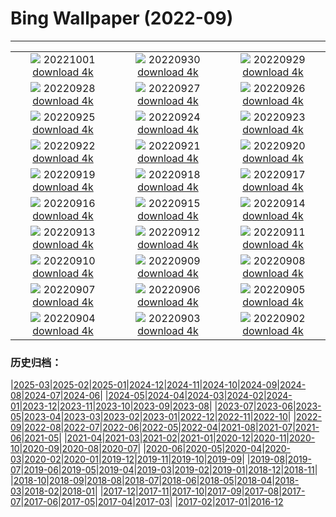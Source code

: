# Bing Wallpaper (2022-09)
**************
| | | |
| :----: | :----: | :----: |
| ![](https://www.bing.com/th?id=OHR.SwedishAntenna_DE-DE2391805008_1920x1080.jpg) 20221001 [download 4k](https://www.bing.com/th?id=OHR.SwedishAntenna_DE-DE2391805008_UHD.jpg) | ![](https://www.bing.com/th?id=OHR.EubalaenaAustralis_DE-DE2170737652_1920x1080.jpg) 20220930 [download 4k](https://www.bing.com/th?id=OHR.EubalaenaAustralis_DE-DE2170737652_UHD.jpg) | ![](https://www.bing.com/th?id=OHR.InfiniD_DE-DE0853572825_1920x1080.jpg) 20220929 [download 4k](https://www.bing.com/th?id=OHR.InfiniD_DE-DE0853572825_UHD.jpg) |
| ![](https://www.bing.com/th?id=OHR.BridalVeilFalls_DE-DE0688317126_1920x1080.jpg) 20220928 [download 4k](https://www.bing.com/th?id=OHR.BridalVeilFalls_DE-DE0688317126_UHD.jpg) | ![](https://www.bing.com/th?id=OHR.GoldenJellyfish_DE-DE0390606059_1920x1080.jpg) 20220927 [download 4k](https://www.bing.com/th?id=OHR.GoldenJellyfish_DE-DE0390606059_UHD.jpg) | ![](https://www.bing.com/th?id=OHR.SusitnaRiver_DE-DE0199753243_1920x1080.jpg) 20220926 [download 4k](https://www.bing.com/th?id=OHR.SusitnaRiver_DE-DE0199753243_UHD.jpg) |
| ![](https://www.bing.com/th?id=OHR.AmazonMangroves_DE-DE0051405435_1920x1080.jpg) 20220925 [download 4k](https://www.bing.com/th?id=OHR.AmazonMangroves_DE-DE0051405435_UHD.jpg) | ![](https://www.bing.com/th?id=OHR.DarkSkyAcadia_DE-DE9904110113_1920x1080.jpg) 20220924 [download 4k](https://www.bing.com/th?id=OHR.DarkSkyAcadia_DE-DE9904110113_UHD.jpg) | ![](https://www.bing.com/th?id=OHR.WintersteinHerbst_DE-DE9727275236_1920x1080.jpg) 20220923 [download 4k](https://www.bing.com/th?id=OHR.WintersteinHerbst_DE-DE9727275236_UHD.jpg) |
| ![](https://www.bing.com/th?id=OHR.LastDollarRoad_DE-DE7674036220_1920x1080.jpg) 20220922 [download 4k](https://www.bing.com/th?id=OHR.LastDollarRoad_DE-DE7674036220_UHD.jpg) | ![](https://www.bing.com/th?id=OHR.PWPeaceDoves_DE-DE7546988632_1920x1080.jpg) 20220921 [download 4k](https://www.bing.com/th?id=OHR.PWPeaceDoves_DE-DE7546988632_UHD.jpg) | ![](https://www.bing.com/th?id=OHR.SitkaOtters_DE-DE7420521295_1920x1080.jpg) 20220920 [download 4k](https://www.bing.com/th?id=OHR.SitkaOtters_DE-DE7420521295_UHD.jpg) |
| ![](https://www.bing.com/th?id=OHR.QueenFuneral_DE-DE1005379634_1920x1080.jpg) 20220919 [download 4k](https://www.bing.com/th?id=OHR.QueenFuneral_DE-DE1005379634_UHD.jpg) | ![](https://www.bing.com/th?id=OHR.ArashiyamaBamboo_DE-DE7168854170_1920x1080.jpg) 20220918 [download 4k](https://www.bing.com/th?id=OHR.ArashiyamaBamboo_DE-DE7168854170_UHD.jpg) | ![](https://www.bing.com/th?id=OHR.LebkuchenOktoberfest_DE-DE7043952422_1920x1080.jpg) 20220917 [download 4k](https://www.bing.com/th?id=OHR.LebkuchenOktoberfest_DE-DE7043952422_UHD.jpg) |
| ![](https://www.bing.com/th?id=OHR.PianePuma_DE-DE6817821913_1920x1080.jpg) 20220916 [download 4k](https://www.bing.com/th?id=OHR.PianePuma_DE-DE6817821913_UHD.jpg) | ![](https://www.bing.com/th?id=OHR.PyreneesPark_DE-DE6641527978_1920x1080.jpg) 20220915 [download 4k](https://www.bing.com/th?id=OHR.PyreneesPark_DE-DE6641527978_UHD.jpg) | ![](https://www.bing.com/th?id=OHR.MarbleCanyon_DE-DE6490701190_1920x1080.jpg) 20220914 [download 4k](https://www.bing.com/th?id=OHR.MarbleCanyon_DE-DE6490701190_UHD.jpg) |
| ![](https://www.bing.com/th?id=OHR.GSDNPest_DE-DE6345585971_1920x1080.jpg) 20220913 [download 4k](https://www.bing.com/th?id=OHR.GSDNPest_DE-DE6345585971_UHD.jpg) | ![](https://www.bing.com/th?id=OHR.Aracari_DE-DE6206639444_1920x1080.jpg) 20220912 [download 4k](https://www.bing.com/th?id=OHR.Aracari_DE-DE6206639444_UHD.jpg) | ![](https://www.bing.com/th?id=OHR.AugustusburgBruehl_DE-DE6067708049_1920x1080.jpg) 20220911 [download 4k](https://www.bing.com/th?id=OHR.AugustusburgBruehl_DE-DE6067708049_UHD.jpg) |
| ![](https://www.bing.com/th?id=OHR.KLMidAutumn_DE-DE5576779079_1920x1080.jpg) 20220910 [download 4k](https://www.bing.com/th?id=OHR.KLMidAutumn_DE-DE5576779079_UHD.jpg) | ![](https://www.bing.com/th?id=OHR.BHNMBelize_DE-DE5395203824_1920x1080.jpg) 20220909 [download 4k](https://www.bing.com/th?id=OHR.BHNMBelize_DE-DE5395203824_UHD.jpg) | ![](https://www.bing.com/th?id=OHR.CircumnavigationAnni_DE-DE8238745741_1920x1080.jpg) 20220908 [download 4k](https://www.bing.com/th?id=OHR.CircumnavigationAnni_DE-DE8238745741_UHD.jpg) |
| ![](https://www.bing.com/th?id=OHR.MuseudoAmanha_DE-DE8094484682_1920x1080.jpg) 20220907 [download 4k](https://www.bing.com/th?id=OHR.MuseudoAmanha_DE-DE8094484682_UHD.jpg) | ![](https://www.bing.com/th?id=OHR.SquirrelMushroom_DE-DE7899243806_1920x1080.jpg) 20220906 [download 4k](https://www.bing.com/th?id=OHR.SquirrelMushroom_DE-DE7899243806_UHD.jpg) | ![](https://www.bing.com/th?id=OHR.BrehatIsland_DE-DE7676656274_1920x1080.jpg) 20220905 [download 4k](https://www.bing.com/th?id=OHR.BrehatIsland_DE-DE7676656274_UHD.jpg) |
| ![](https://www.bing.com/th?id=OHR.ArambolBeach_DE-DE7506425243_1920x1080.jpg) 20220904 [download 4k](https://www.bing.com/th?id=OHR.ArambolBeach_DE-DE7506425243_UHD.jpg) | ![](https://www.bing.com/th?id=OHR.MalaysiaTwinTowers_DE-DE7352272236_1920x1080.jpg) 20220903 [download 4k](https://www.bing.com/th?id=OHR.MalaysiaTwinTowers_DE-DE7352272236_UHD.jpg) | ![](https://www.bing.com/th?id=OHR.FernsehturmNah_DE-DE6988853815_1920x1080.jpg) 20220902 [download 4k](https://www.bing.com/th?id=OHR.FernsehturmNah_DE-DE6988853815_UHD.jpg) |

### 历史归档：

|[2025-03](bing/2025-03/2025-03.md)|[2025-02](bing/2025-02/2025-02.md)|[2025-01](bing/2025-01/2025-01.md)|[2024-12](bing/2024-12/2024-12.md)|[2024-11](bing/2024-11/2024-11.md)|[2024-10](bing/2024-10/2024-10.md)|[2024-09](bing/2024-09/2024-09.md)|[2024-08](bing/2024-08/2024-08.md)|[2024-07](bing/2024-07/2024-07.md)|[2024-06](bing/2024-06/2024-06.md)|
|[2024-05](bing/2024-05/2024-05.md)|[2024-04](bing/2024-04/2024-04.md)|[2024-03](bing/2024-03/2024-03.md)|[2024-02](bing/2024-02/2024-02.md)|[2024-01](bing/2024-01/2024-01.md)|[2023-12](bing/2023-12/2023-12.md)|[2023-11](bing/2023-11/2023-11.md)|[2023-10](bing/2023-10/2023-10.md)|[2023-09](bing/2023-09/2023-09.md)|[2023-08](bing/2023-08/2023-08.md)|
|[2023-07](bing/2023-07/2023-07.md)|[2023-06](bing/2023-06/2023-06.md)|[2023-05](bing/2023-05/2023-05.md)|[2023-04](bing/2023-04/2023-04.md)|[2023-03](bing/2023-03/2023-03.md)|[2023-02](bing/2023-02/2023-02.md)|[2023-01](bing/2023-01/2023-01.md)|[2022-12](bing/2022-12/2022-12.md)|[2022-11](bing/2022-11/2022-11.md)|[2022-10](bing/2022-10/2022-10.md)|
|[2022-09](bing/2022-09/2022-09.md)|[2022-08](bing/2022-08/2022-08.md)|[2022-07](bing/2022-07/2022-07.md)|[2022-06](bing/2022-06/2022-06.md)|[2022-05](bing/2022-05/2022-05.md)|[2022-04](bing/2022-04/2022-04.md)|[2021-08](bing/2021-08/2021-08.md)|[2021-07](bing/2021-07/2021-07.md)|[2021-06](bing/2021-06/2021-06.md)|[2021-05](bing/2021-05/2021-05.md)|
|[2021-04](bing/2021-04/2021-04.md)|[2021-03](bing/2021-03/2021-03.md)|[2021-02](bing/2021-02/2021-02.md)|[2021-01](bing/2021-01/2021-01.md)|[2020-12](bing/2020-12/2020-12.md)|[2020-11](bing/2020-11/2020-11.md)|[2020-10](bing/2020-10/2020-10.md)|[2020-09](bing/2020-09/2020-09.md)|[2020-08](bing/2020-08/2020-08.md)|[2020-07](bing/2020-07/2020-07.md)|
|[2020-06](bing/2020-06/2020-06.md)|[2020-05](bing/2020-05/2020-05.md)|[2020-04](bing/2020-04/2020-04.md)|[2020-03](bing/2020-03/2020-03.md)|[2020-02](bing/2020-02/2020-02.md)|[2020-01](bing/2020-01/2020-01.md)|[2019-12](bing/2019-12/2019-12.md)|[2019-11](bing/2019-11/2019-11.md)|[2019-10](bing/2019-10/2019-10.md)|[2019-09](bing/2019-09/2019-09.md)|
|[2019-08](bing/2019-08/2019-08.md)|[2019-07](bing/2019-07/2019-07.md)|[2019-06](bing/2019-06/2019-06.md)|[2019-05](bing/2019-05/2019-05.md)|[2019-04](bing/2019-04/2019-04.md)|[2019-03](bing/2019-03/2019-03.md)|[2019-02](bing/2019-02/2019-02.md)|[2019-01](bing/2019-01/2019-01.md)|[2018-12](bing/2018-12/2018-12.md)|[2018-11](bing/2018-11/2018-11.md)|
|[2018-10](bing/2018-10/2018-10.md)|[2018-09](bing/2018-09/2018-09.md)|[2018-08](bing/2018-08/2018-08.md)|[2018-07](bing/2018-07/2018-07.md)|[2018-06](bing/2018-06/2018-06.md)|[2018-05](bing/2018-05/2018-05.md)|[2018-04](bing/2018-04/2018-04.md)|[2018-03](bing/2018-03/2018-03.md)|[2018-02](bing/2018-02/2018-02.md)|[2018-01](bing/2018-01/2018-01.md)|
|[2017-12](bing/2017-12/2017-12.md)|[2017-11](bing/2017-11/2017-11.md)|[2017-10](bing/2017-10/2017-10.md)|[2017-09](bing/2017-09/2017-09.md)|[2017-08](bing/2017-08/2017-08.md)|[2017-07](bing/2017-07/2017-07.md)|[2017-06](bing/2017-06/2017-06.md)|[2017-05](bing/2017-05/2017-05.md)|[2017-04](bing/2017-04/2017-04.md)|[2017-03](bing/2017-03/2017-03.md)|
|[2017-02](bing/2017-02/2017-02.md)|[2017-01](bing/2017-01/2017-01.md)|[2016-12](bing/2016-12/2016-12.md)